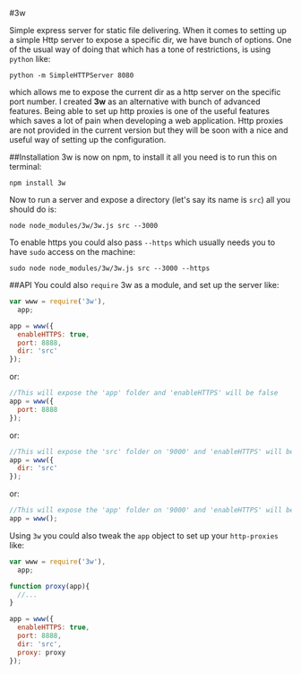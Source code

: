 #3w

Simple express server for static file delivering.
When it comes to setting up a simple Http server to expose a specific dir, we have bunch of options.
One of the usual way of doing that which has a tone of restrictions, is using `python` like:

```
python -m SimpleHTTPServer 8080
```

which allows me to expose the current dir as a http server on the specific port number.
I created **3w** as an alternative with bunch of advanced features.
Being able to set up http proxies is one of the useful features which saves a lot of pain when developing a web application.
Http proxies are not provided in the current version but they will be soon with a nice and useful way of setting up the configuration.

##Installation
3w is now on npm, to install it all you need is to run this on terminal:

```
npm install 3w
```

Now to run a server and expose a directory (let's say its name is `src`) all you should do is:

```
node node_modules/3w/3w.js src --3000
```

To enable https you could also pass `--https` which usually needs you to have `sudo` access on the machine:

```
sudo node node_modules/3w/3w.js src --3000 --https
```

##API
You could also `require` 3w as a module, and set up the server like:

```javascript
var www = require('3w'),
  app;

app = www({
  enableHTTPS: true,
  port: 8888,
  dir: 'src'
});
```

or:

```javascript
//This will expose the 'app' folder and 'enableHTTPS' will be false
app = www({
  port: 8888
});
```
or:

```javascript
//This will expose the 'src' folder on '9000' and 'enableHTTPS' will be false
app = www({
  dir: 'src'
});
```

or:

```javascript
//This will expose the 'app' folder on '9000' and 'enableHTTPS' will be false
app = www();
```
Using `3w` you could also tweak the `app` object to set up your `http-proxies` like:

```javascript
var www = require('3w'),
  app;

function proxy(app){
  //...
}

app = www({
  enableHTTPS: true,
  port: 8888,
  dir: 'src',
  proxy: proxy
});
```
